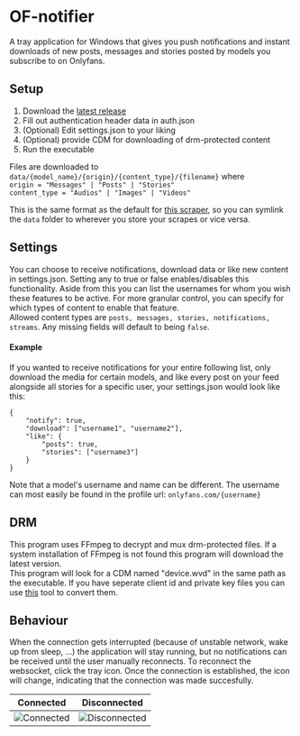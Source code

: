 # OF-notifier
A tray application for Windows that gives you push notifications and instant downloads of new posts, messages and stories posted by models you subscribe to on Onlyfans.

## Setup
1. Download the [latest release](https://github.com/GentleMercenary/Onlyfans-notifications/releases/latest)
2. Fill out authentication header data in auth.json
3. (Optional) Edit settings.json to your liking 
4. (Optional) provide CDM for downloading of drm-protected content
5. Run the executable

Files are downloaded to `data/{model_name}/{origin}/{content_type}/{filename}` where <br>
`origin = "Messages" | "Posts" | "Stories"`<br>
`content_type = "Audios" | "Images" | "Videos"`<br>

This is the same format as the default for [this scraper](https://github.com/DIGITALCRIMINALs/OnlyFans), so you can symlink the `data` folder to wherever you store your scrapes or vice versa.

## Settings
You can choose to receive notifications, download data or like new content in settings.json. Setting any to true or false enables/disables this functionality. Aside from this you can list the usernames for whom you wish these features to be active.
For more granular control, you can specify for which types of content to enable that feature. <br>
Allowed content types are `posts, messages, stories, notifications, streams`. Any missing fields will default to being `false`.

#### Example
If you wanted to receive notifications for your entire following list, only download the media for certain models, and like every post on your feed alongside all stories for a specific user, your settings.json would look like this:
```
{
    "notify": true,
    "download": ["username1", "username2"],
    "like": {
        "posts": true,
        "stories": ["username3"]
    }
}
```
Note that a model's username and name can be different. The username can most easily be found in the profile url: `onlyfans.com/{username}`

## DRM
This program uses FFmpeg to decrypt and mux drm-protected files. If a system installation of FFmpeg is not found this program will download the latest version. <br>
This program will look for a CDM named "device.wvd" in the same path as the executable. If you have seperate client id and private key files you can use [this](https://emarsden.github.io/pssh-box-wasm/convert/) tool to convert them.

## Behaviour
When the connection gets interrupted (because of unstable network, wake up from sleep, ...) the application will stay running, but no notifications can be received until the user manually reconnects. To reconnect the websocket, click the tray icon. Once the connection is established, the icon will change, indicating that the connection was made succesfully.

| Connected | Disconnected |
|-----------|--------------|
|![Connected](icons/icon.ico)|![Disconnected](icons/icon2.ico)|
